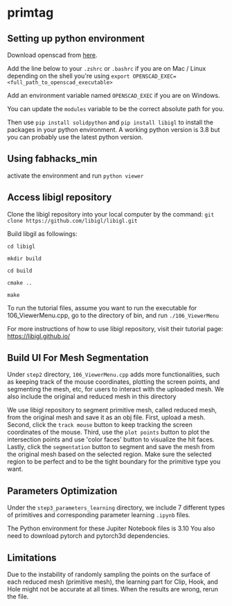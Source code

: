 # primtag

## Setting up python environment

Download openscad from [here](https://openscad.org/).

Add the line below to your `.zshrc` or `.bashrc` if you are on Mac / Linux depending on the shell you're using
`export OPENSCAD_EXEC=<full_path_to_openscad_executable>`

Add an environment variable named `OPENSCAD_EXEC` if you are on Windows.

You can update the `modules` variable to be the correct absolute path for you.

Then use `pip install solidpython` and `pip install libigl` to install the packages in your python environment. A working python version is 3.8 but you can probably use the latest python version.

## Using fabhacks_min

activate the environment and run `python viewer`

## Access libigl repository
Clone the libigl repository into your local computer by the command: `git clone https://github.com/libigl/libigl.git`

Build libgil as followings:

`cd libigl`

`mkdir build`

`cd build`

`cmake ..`

`make`

To run the tutorial files, assume you want to run the executable for 106_ViewerMenu.cpp, go to the directory of bin, and run `./106_ViewerMenu`

For more instructions of how to use libigl repository, visit their tutorial page: https://libigl.github.io/

## Build UI For Mesh Segmentation
Under `step2` directory, `106_ViewerMenu.cpp` adds more functionalities, such as keeping track of the mouse coordinates, plotting the screen points, and segmenting the mesh, etc, for users to interact with the uploaded mesh. 
We also include the original and reduced mesh in this directory

We use libigl repository to segment primitive mesh, called reduced mesh, from the original mesh and save it as an obj file. 
First, upload a mesh. Second, click the `track mouse` button to keep tracking the screen coordinates of the mouse. Third, use the `plot points` button to plot the intersection points and use 'color faces' button to visualize the hit faces. Lastly, click the `segmentation` button to segment and save the mesh from the original mesh based on the selected region. Make sure the selected region to be perfect and to be the tight boundary for the primitive type you want.

## Parameters Optimization
Under the `step3_parameters_learning` directory, we include 7 different types of primitives and corresponding parameter learning `.ipynb` files. 

The Python environment for these Jupiter Notebook files is 3.10
You also need to download pytorch and pytorch3d dependencies. 

## Limitations
Due to the instability of randomly sampling the points on the surface of each reduced mesh (primitive mesh), the learning part for Clip, Hook, and Hole might not be accurate at all times. When the results are wrong, rerun the file. 
